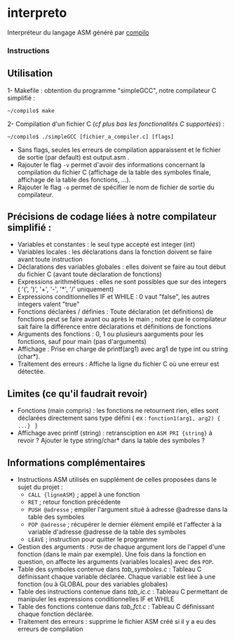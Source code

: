 # interpreto
Interpréteur du langage ASM généré par [compilo](https://github.com/ProjSystInfo-4IR/compilo) 

### Instructions
 
## Utilisation 
1- Makefile : obtention du programme "simpleGCC", notre compilateur C simplifié : 

`~/compilo$ make`

2- Compilation d'un fichier C (*cf plus bas les fonctionalités C supportées*) :

`~/compilo$ ./simpleGCC [fichier_a_compiler.c] [flags]`


- Sans flags, seules les erreurs de compilation apparaissent et le fichier de sortie (par default) est output.asm .
- Rajouter le flag `-v` permet d'avoir des informations concernant la compilation du fichier C (affichage de la table des symboles finale, affichage de la table des fonctions, ...). 
- Rajouter le flag `-o` permet de spécifier le nom de fichier de sortie du compilateur.


## Précisions de codage liées à notre compilateur simplifié :
* Variables et constantes : le seul type accepté est integer (int) 
* Variables locales : les déclarations dans la fonction doivent se faire avant toute instruction 
* Déclarations des variables globales : elles doivent se faire au tout début du fichier C (avant toute déclaration de fonctions)  
* Expressions arithmétiques : elles ne sont possibles que sur des integers ( '(', ')', '+', '-', '*', '/' uniquement) 
* Expressions conditionnelles IF et WHILE : 0 vaut "false", les autres integers valent "true" 
* Fonctions déclarées / définies : Toute déclaration (et définitions) de fonctions peut se faire avant ou après le main ; notez que le compilateur sait faire la différence entre déclarations et définitions de fonctions
* Arguments des fonctions : 0, 1  ou plusieurs aarguments pour les fonctions, sauf pour main (pas d'arguments)
* Affichage : Prise en charge de printf(arg1) avec arg1 de type int ou string (char*).   
* Traitement des erreurs : Affiche la ligne du fichier C où une erreur est détectée. 


## Limites (ce qu'il faudrait revoir)
* Fonctions (main compris) : les fonctions ne retournent rien, elles sont déclarées directement sans type défini ( ex : `fonction1(arg1, arg2) { ...} ` )  
* Affichage avec printf (string) : retransciption en `ASM PRI {string}` à revoir ? Ajouter le type string/char* dans la table des symboles ?


## Informations complémentaires 
* Instructions ASM utilisés en supplément de celles proposées dans le sujet du projet :  
    - `CALL {ligneASM}` ; appel à une fonction
    - `RET` ; retour fonction précédente
    - `PUSH @adresse` ; empiler l'argument situé à adresse @adresse dans la table des symboles 
    - `POP @adresse` ; récupérer le dernier élément empilé et l'affecter à la variable d'adresse @adresse de la table des symboles
    - `LEAVE` ; instruction pour quitter le programme
* Gestion des arguments : `PUSH` de chaque argument lors de l'appel d'une fonction (dans le main  par exemple). Une fois dans la fonction en question, on affecte les arguments (variables locales) avec des `POP`.   
* Table des symboles contenue dans *tab_symboles.c* : Tableau C définissant chaque variable déclarée. Chaque variable est liée à une fonction (ou à GLOBAL pour des variables globales) 
* Table des instructions contenue dans *tab_ic.c* : Tableau C permettant de manipuler les expressions conditionnelles IF et WHILE
* Table des fonctions contenue dans *tab_fct.c* : Tableau C définissant chaque fonction déclarée. 
* Traitement des erreurs : supprime le fichier ASM créé si il y a eu des erreurs de compilation




